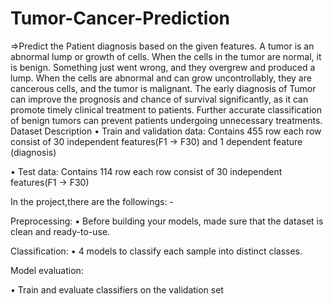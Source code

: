 # Tumor-Cancer-Prediction
=>Predict the Patient diagnosis based on the given features.
A tumor is an abnormal lump or growth of cells. When the cells in the tumor are normal, it is benign. Something just went wrong, and they overgrew and produced a lump. When the cells are abnormal and can grow uncontrollably, they are cancerous cells, and the tumor is malignant.
The early diagnosis of Tumor can improve the prognosis and chance of survival significantly, as it can promote timely clinical treatment to patients. Further accurate classification of benign tumors can prevent patients undergoing unnecessary treatments.
Dataset Description 
•	Train and validation data:
Contains 455 row each row consist of 30 independent features(F1 -> F30) and 1 dependent feature (diagnosis)

•	Test data:
Contains 114 row each row consist of 30 independent features(F1 -> F30) 



In the project,there are the followings: - 

Preprocessing: 
• Before building your models, made sure that the dataset is clean and ready-to-use. 

Classification:
• 4 models to classify each sample into distinct classes. 
 
Model evaluation:

•	Train and evaluate  classifiers on the validation set


